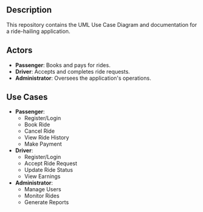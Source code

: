 
## Description
This repository contains the UML Use Case Diagram and documentation for a ride-hailing application.

## Actors
- **Passenger**: Books and pays for rides.
- **Driver**: Accepts and completes ride requests.
- **Administrator**: Oversees the application's operations.

## Use Cases
- **Passenger**:
  - Register/Login
  - Book Ride
  - Cancel Ride
  - View Ride History
  - Make Payment
- **Driver**:
  - Register/Login
  - Accept Ride Request
  - Update Ride Status
  - View Earnings
- **Administrator**:
  - Manage Users
  - Monitor Rides
  - Generate Reports
